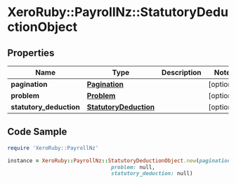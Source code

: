 # XeroRuby::PayrollNz::StatutoryDeductionObject

## Properties

Name | Type | Description | Notes
------------ | ------------- | ------------- | -------------
**pagination** | [**Pagination**](Pagination.md) |  | [optional] 
**problem** | [**Problem**](Problem.md) |  | [optional] 
**statutory_deduction** | [**StatutoryDeduction**](StatutoryDeduction.md) |  | [optional] 

## Code Sample

```ruby
require 'XeroRuby::PayrollNz'

instance = XeroRuby::PayrollNz::StatutoryDeductionObject.new(pagination: null,
                                 problem: null,
                                 statutory_deduction: null)
```


